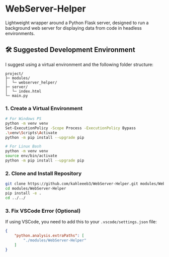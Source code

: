 # WebServer-Helper
Lightweight wrapper around a Python Flask server, designed to run a background web server for displaying data from code in headless environments.

## 🛠️ Suggested Development Environment
I suggest using a virtual environment and the following folder structure:
```
project/
├─ modules/
│  └─ webserver_helper/
├─ server/
│  └─ index.html
└─ main.py
```

### 1. Create a Virtual Environment
```bash
# For Windows PS
python -m venv venv
Set-ExecutionPolicy -Scope Process -ExecutionPolicy Bypass
.\venv\Scripts\Activate
python -m pip install --upgrade pip
```
```bash
# For Linux Bash
python -m venv venv
source env/bin/activate
python -m pip install --upgrade pip
```

### 2. Clone and Install Repository
```bash
git clone https://github.com/kahleeeb3/WebServer-Helper.git modules/WebServer-Helper
cd modules/WebServer-Helper
pip install -e .
cd ../../
```

### 3. Fix VSCode Error (Optional)
If using VSCode, you need to add this to your `.vscode/settings.json` file:
```json
{
    "python.analysis.extraPaths": [
        "./modules/WebServer-Helper"
    ]
}
```
